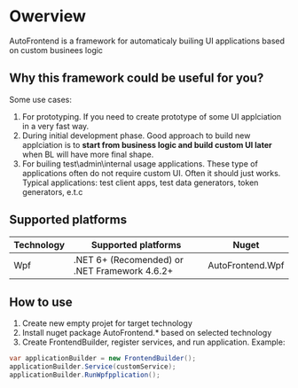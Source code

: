 # Owerview

AutoFrontend is a framework for automaticaly builing UI applications based on custom businees logic

## Why this framework could be useful for you?
Some use cases:
1) For prototyping. If you need to create prototype of some UI applciation in a very fast way.
2) During initial development phase. 
Good approach to build new applciation is to **start from business logic and build custom UI later** when BL will have more final shape.
3) For builing test\admin\internal usage applications. These type of applications often do not require custom UI. Often it should just works. Typical applications: test client apps, test data generators, token generators, e.t.c

## Supported platforms
| Technology | Supported platforms                           | Nuget            |
| ---------- | --------------------------------------------- | ---------------- |
| Wpf        | .NET 6+ (Recomended) or .NET Framework 4.6.2+ | AutoFrontend.Wpf |

## How to use
1) Create new empty projet for target technology
2) Install nuget package AutoFrontend.* based on selected technology
3) Create FrontendBuilder, register services, and run application. Example:

```csharp
var applicationBuilder = new FrontendBuilder();
applicationBuilder.Service(customService);
applicationBuilder.RunWpfpplication();
```

